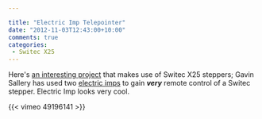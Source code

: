 ```yaml
---

title: "Electric Imp Telepointer"
date: "2012-11-03T12:43:00+10:00"
comments: true
categories:
 - Switec X25
---
```


Here's [an interesting project](http://forums.electricimp.com/discussion/179/telepointer/p1)
that makes use of Switec X25 steppers; Gavin Sallery has used two [electric imps](http://www.electricimp.com)
to gain ___very___ remote control of a Switec stepper.  Electric Imp looks very cool.

<!--more-->

{{< vimeo 49196141 >}}
